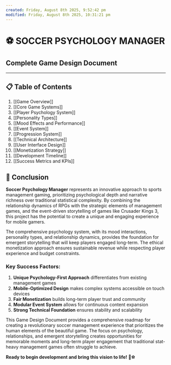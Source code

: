 ```yaml
---
created: Friday, August 8th 2025, 9:52:42 pm
modified: Friday, August 8th 2025, 10:31:21 pm
---
```

# **⚽ SOCCER PSYCHOLOGY MANAGER**

## **Complete Game Design Document**

---

## **📋 Table of Contents**

1. [[Game Overview]]
2. [[Core Game Systems]]
3. [[Player Psychology System]]
4. [[Personality Types]]
5. [[Mood Effects and Performance]]
6. [[Event System]]
7. [[Progression System]]
8. [[Technical Architecture]]
9. [[User Interface Design]]
10. [[Monetization Strategy]]
11. [[Development Timeline]]
12. [[Success Metrics and KPIs]]

## **🏁 Conclusion**

**Soccer Psychology Manager** represents an innovative approach to sports management gaming, prioritizing psychological depth and narrative richness over traditional statistical complexity. By combining the relationship dynamics of RPGs with the strategic elements of management games, and the event-driven storytelling of games like Crusader Kings 3, this project has the potential to create a unique and engaging experience for mobile gamers.

The comprehensive psychology system, with its mood interactions, personality types, and relationship dynamics, provides the foundation for emergent storytelling that will keep players engaged long-term. The ethical monetization approach ensures sustainable revenue while respecting player experience and budget constraints.

### **Key Success Factors:**

1. **Unique Psychology-First Approach** differentiates from existing management games
2. **Mobile-Optimized Design** makes complex systems accessible on touch devices
3. **Fair Monetization** builds long-term player trust and community
4. **Modular Event System** allows for continuous content expansion
5. **Strong Technical Foundation** ensures stability and scalability

This Game Design Document provides a comprehensive roadmap for creating a revolutionary soccer management experience that prioritizes the human elements of the beautiful game. The focus on psychology, relationships, and emergent storytelling creates opportunities for memorable moments and long-term player engagement that traditional stat-heavy management games often struggle to achieve.

**Ready to begin development and bring this vision to life!** 🚀⚽
